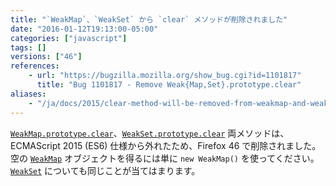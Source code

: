 ```yaml
---
title: "`WeakMap`、`WeakSet` から `clear` メソッドが削除されました"
date: "2016-01-12T19:13:00-05:00"
categories: ["javascript"]
tags: []
versions: ["46"]
references:
    - url: "https://bugzilla.mozilla.org/show_bug.cgi?id=1101817"
      title: "Bug 1101817 - Remove Weak{Map,Set}.prototype.clear"
aliases:
    - "/ja/docs/2015/clear-method-will-be-removed-from-weakmap-and-weakset/"
---
```

[`WeakMap.prototype.clear`](https://developer.mozilla.org/ja/docs/Web/JavaScript/Reference/Global_Objects/WeakMap/clear)、[`WeakSet.prototype.clear`](https://developer.mozilla.org/ja/docs/Web/JavaScript/Reference/Global_Objects/WeakSet/clear) 両メソッドは、ECMAScript 2015 (ES6) 仕様から外れたため、Firefox 46 で削除されました。空の [`WeakMap`](https://developer.mozilla.org/ja/docs/Web/JavaScript/Reference/Global_Objects/WeakMap) オブジェクトを得るには単に `new WeakMap()` を使ってください。[`WeakSet`](https://developer.mozilla.org/ja/docs/Web/JavaScript/Reference/Global_Objects/WeakSet) についても同じことが当てはまります。
